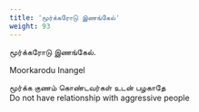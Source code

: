 ```yaml
---
title: 'மூர்க்கரோடு இணங்கேல்'
weight: 93
---
```

 

மூர்க்கரோடு இணங்கேல்.

Moorkarodu Inangel

மூர்க்க குணம் கொண்டவர்கள் உடன் பழகாதே  
Do not have relationship with aggressive people